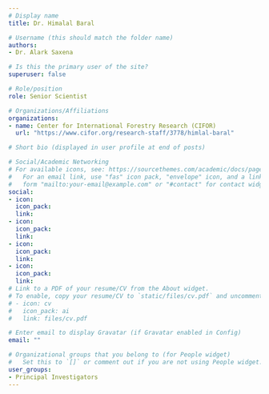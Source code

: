 ```yaml
---
# Display name
title: Dr. Himalal Baral

# Username (this should match the folder name)
authors:
- Dr. Alark Saxena

# Is this the primary user of the site?
superuser: false

# Role/position
role: Senior Scientist

# Organizations/Affiliations
organizations:
- name: Center for International Forestry Research (CIFOR)
  url: "https://www.cifor.org/research-staff/3778/himlal-baral"

# Short bio (displayed in user profile at end of posts)

# Social/Academic Networking
# For available icons, see: https://sourcethemes.com/academic/docs/page-builder/#icons
#   For an email link, use "fas" icon pack, "envelope" icon, and a link in the
#   form "mailto:your-email@example.com" or "#contact" for contact widget.
social:
- icon: 
  icon_pack: 
  link: 
- icon: 
  icon_pack: 
  link: 
- icon: 
  icon_pack: 
  link: 
- icon: 
  icon_pack: 
  link:
# Link to a PDF of your resume/CV from the About widget.
# To enable, copy your resume/CV to `static/files/cv.pdf` and uncomment the lines below.
# - icon: cv
#   icon_pack: ai
#   link: files/cv.pdf

# Enter email to display Gravatar (if Gravatar enabled in Config)
email: ""

# Organizational groups that you belong to (for People widget)
#   Set this to `[]` or comment out if you are not using People widget.
user_groups:
- Principal Investigators
---
```

